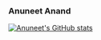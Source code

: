 ### Anuneet Anand

[![Anuneet's GitHub stats](https://github-readme-stats.vercel.app/api?username=anuneetanand)](https://github.com/anuraghazra/github-readme-stats)
